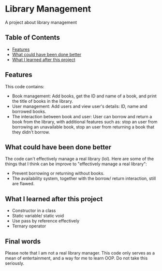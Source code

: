 # Library Management
A project about library management
## Table of Contents

- [Features](#Features)
- [What could have been done better](#What-could-have-been-done-better)
- [What I learned after this project](#What-I-learned-after-this-project)

## Features

This code contains:

- Book management: Add books, get the ID and name of a book, and print the title of books in the library.
- User management: Add users and view user's details: ID, name and borrowed books.
- The interaction between book and user: User can borrow and return a book from the library, with additional features such as: stop an user from borrowing an unavailable book, stop an user from returning a book that they didn't borrow.

## What could have been done better

The code can't effectively manage a real library (lol). Here are some of the things that I think can be improve to "effectively manage a real library":

- Prevent borrowing or returning without books.
- The availability system, together with the borrow/ return interaction, still are flawed.

## What I learned after this project

- Constructor in a class
- Static variable/ static void
- Use pass by reference effectively
- Ternary operator

## Final words

Please note that I am not a real library manager. This code only serves as a mean of entertainment, and a way for me to learn OOP. Do not take this seriously. 
